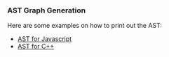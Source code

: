 ### AST Graph Generation
Here are some examples on how to print out the AST:
- [AST for Javascript](https://github.com/hohn/codeql-javascript)
- [AST for C++](https://github.com/hohn/codeql-cpp-ast)
